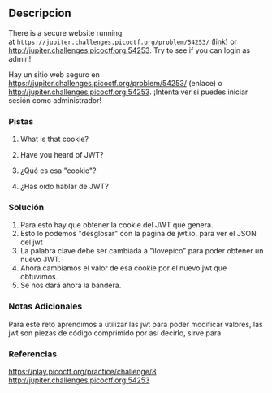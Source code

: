 ## Descripcion
There is a secure website running at `https://jupiter.challenges.picoctf.org/problem/54253/` ([link](https://jupiter.challenges.picoctf.org/problem/54253/)) or http://jupiter.challenges.picoctf.org:54253. Try to see if you can login as admin!

Hay un sitio web seguro en https://jupiter.challenges.picoctf.org/problem/54253/ (enlace) o http://jupiter.challenges.picoctf.org:54253. ¡Intenta ver si puedes iniciar sesión como administrador!
### Pistas
1. What is that cookie?
2. Have you heard of JWT?

1. ¿Qué es esa "cookie"?
2. ¿Has oído hablar de JWT?
### Solución
1. Para esto hay que obtener la cookie del JWT que genera.
2. Esto lo podemos "desglosar" con la página de jwt.io, para ver el JSON del jwt
3. La palabra clave debe ser cambiada a "ilovepico" para poder obtener un nuevo JWT.
4. Ahora cambiamos el valor de esa cookie por el nuevo jwt que obtuvimos.
5. Se nos dará ahora la bandera.
### Notas Adicionales
Para este reto aprendimos a utilizar las jwt para poder modificar valores, las jwt son piezas de código comprimido por así decirlo, sirve para 
### Referencias
https://play.picoctf.org/practice/challenge/8
http://jupiter.challenges.picoctf.org:54253
